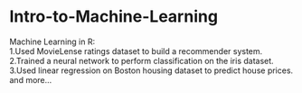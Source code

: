 # Intro-to-Machine-Learning
Machine Learning in R:<br>
1.Used MovieLense ratings dataset to build a recommender system.<br>
2.Trained a neural network to perform classification on the iris dataset.<br>
3.Used linear regression on Boston housing dataset to predict house prices.<br>
and more...
